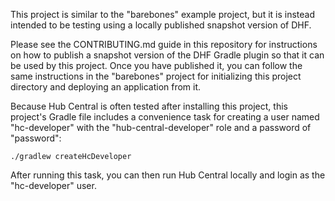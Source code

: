 This project is similar to the "barebones" example project, but it is instead intended to be testing using a locally published snapshot version of DHF. 

Please see the CONTRIBUTING.md guide in this repository for instructions on how to publish a snapshot version of the DHF Gradle plugin so that it can be used by this project. Once you have published it, you can follow the same instructions in the "barebones" project for initializing this project directory and deploying an application from it. 

Because Hub Central is often tested after installing this project, this project's Gradle file includes a convenience task for creating a user named "hc-developer" with the "hub-central-developer" role and a password of "password":

    ./gradlew createHcDeveloper

After running this task, you can then run Hub Central locally and login as the "hc-developer" user. 
